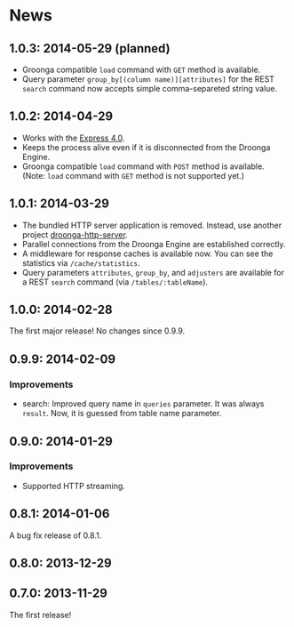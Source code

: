 # News

## 1.0.3: 2014-05-29 (planned)

 * Groonga compatible `load` command with `GET` method is available.
 * Query parameter `group_by[(column name)][attributes]` for the REST `search` command now accepts simple comma-separeted string value.

## 1.0.2: 2014-04-29

 * Works with the [Express 4.0](http://expressjs.com/).
 * Keeps the process alive even if it is disconnected from the Droonga Engine.
 * Groonga compatible `load` command with `POST` method is available.
   (Note: `load` command with `GET` method is not supported yet.)

## 1.0.1: 2014-03-29

 * The bundled HTTP server application is removed.
   Instead, use another project [droonga-http-server](https://github.com/droonga/droonga-http-server).
 * Parallel connections from the Droonga Engine are established correctly.
 * A middleware for response caches is available now.
   You can see the statistics via `/cache/statistics`.
 * Query parameters `attributes`, `group_by`, and `adjusters` are available for a REST `search` command (via `/tables/:tableName`).

## 1.0.0: 2014-02-28

The first major release! No changes since 0.9.9.

## 0.9.9: 2014-02-09

### Improvements

  * search: Improved query name in `queries` parameter. It was always
    `result`. Now, it is guessed from table name parameter.

## 0.9.0: 2014-01-29

### Improvements

  * Supported HTTP streaming.

## 0.8.1: 2014-01-06

A bug fix release of 0.8.1.

## 0.8.0: 2013-12-29

## 0.7.0: 2013-11-29

The first release!
